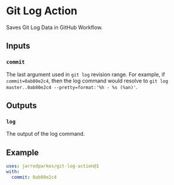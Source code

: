 # Git Log Action

Saves Git Log Data in GitHub Workflow.

## Inputs

### `commit`

The last argument used in `git log` revision range. For example, if `commit=0ab80e2c4`, then the log command would resolve to `git log master..0ab80e2c4 --pretty=format:'%h - %s (%an)'`.

## Outputs

### `log`

The output of the log command.

## Example

```yml
uses: jarrodparkes/git-log-action@1
with:
  commit: 0ab80e2c4
```
